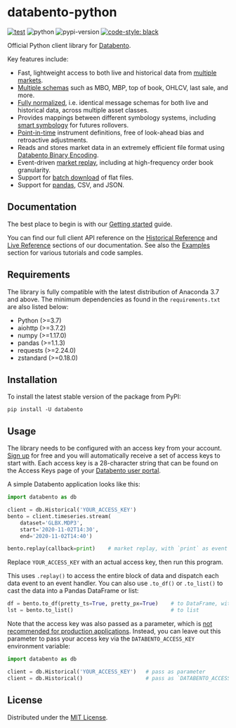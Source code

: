 # databento-python

[![test](https://github.com/databento/databento-python/actions/workflows/test.yml/badge.svg?branch=dev)](https://github.com/databento/databento-python/actions/workflows/test.yml)
![python](https://img.shields.io/badge/python-3.7+-blue.svg)
![pypi-version](https://img.shields.io/pypi/v/databento)
[![code-style: black](https://img.shields.io/badge/code%20style-black-000000.svg)](https://github.com/psf/black)

Official Python client library for [Databento](https://databento.com).

Key features include:
- Fast, lightweight access to both live and historical data from [multiple markets]().
- [Multiple schemas]() such as MBO, MBP, top of book, OHLCV, last sale, and more.
- [Fully normalized](), i.e. identical message schemas for both live and historical data, across multiple asset classes.
- Provides mappings between different symbology systems, including [smart symbology]() for futures rollovers.
- [Point-in-time]() instrument definitions, free of look-ahead bias and retroactive adjustments.
- Reads and stores market data in an extremely efficient file format using [Databento Binary Encoding]().
- Event-driven [market replay](), including at high-frequency order book granularity.
- Support for [batch download]() of flat files.
- Support for [pandas](), CSV, and JSON.

## Documentation
The best place to begin is with our [Getting started](https://docs.databento.com/getting-started?historical=python&live=python) guide.

You can find our full client API reference on the [Historical Reference](https://docs.databento.com/reference-historical?historical=python&live=python) and
[Live Reference](https://docs.databento.com/reference-live?historical=python&live=python) sections of our documentation. See also the
[Examples]() section for various tutorials and code samples.

## Requirements
The library is fully compatible with the latest distribution of Anaconda 3.7 and above.
The minimum dependencies as found in the `requirements.txt` are also listed below:
- Python (>=3.7)
- aiohttp (>=3.7.2)
- numpy (>=1.17.0)
- pandas (>=1.1.3)
- requests (>=2.24.0)
- zstandard (>=0.18.0)

## Installation
To install the latest stable version of the package from PyPI:

    pip install -U databento

## Usage
The library needs to be configured with an access key from your account.
[Sign up](https://databento.com/signup) for free and you will automatically
receive a set of access keys to start with. Each access key is a 28-character
string that can be found on the Access Keys page of your [Databento user portal](https://databento.com/platform/keys).

A simple Databento application looks like this:

```python
import databento as db

client = db.Historical('YOUR_ACCESS_KEY')
bento = client.timeseries.stream(
    dataset='GLBX.MDP3',
    start='2020-11-02T14:30',
    end='2020-11-02T14:40')

bento.replay(callback=print)    # market replay, with `print` as event handler
```

Replace `YOUR_ACCESS_KEY` with an actual access key, then run this program.

This uses `.replay()` to access the entire block of data
and dispatch each data event to an event handler. You can also use
`.to_df()` or `.to_list()` to cast the data into a Pandas DataFrame or list:

```python
df = bento.to_df(pretty_ts=True, pretty_px=True)    # to DataFrame, with pretty formatting
lst = bento.to_list()                               # to list
```

Note that the access key was also passed as a parameter, which is
[not recommended for production applications](https://docs0.databento.com/knowledge-base/new-users/securing-your-access-keys?historical=python&live=python).
Instead, you can leave out this parameter to pass your access key via the `DATABENTO_ACCESS_KEY` environment variable:

```python
import databento as db

client = db.Historical('YOUR_ACCESS_KEY')   # pass as parameter
client = db.Historical()                    # pass as `DATABENTO_ACCESS_KEY` environment variable
```

## License
Distributed under the [MIT License](https://mit-license.org/).
